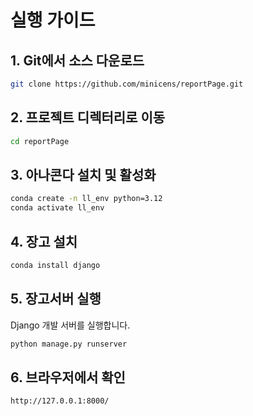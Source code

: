 # 실행 가이드

## 1. Git에서 소스 다운로드
```bash
git clone https://github.com/minicens/reportPage.git
```

## 2. 프로젝트 디렉터리로 이동
```bash
cd reportPage
```

## 3. 아나콘다 설치 및 활성화
```bash
conda create -n ll_env python=3.12
conda activate ll_env
```
## 4. 장고 설치
```bash
conda install django
```

## 5. 장고서버 실행
Django 개발 서버를 실행합니다.
```bash
python manage.py runserver
```

## 6. 브라우저에서 확인
```
http://127.0.0.1:8000/
```
